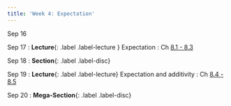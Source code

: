 ```yaml
---
title: 'Week 4: Expectation'
---
```


Sep 16

Sep 17
: **Lecture**{: .label .label-lecture } Expectation
    : Ch [8.1 - 8.3](http://prob140.org/textbook/content/Chapter_08/00_Expectation.html)

Sep 18
: **Section**{: .label .label-disc}

Sep 19
: **Lecture**{: .label .label-lecture} Expectation and additivity
    : Ch [8.4 - 8.5](http://prob140.org/textbook/content/Chapter_08/04_Additivity.html)

Sep 20
: **Mega-Section**{: .label .label-disc}